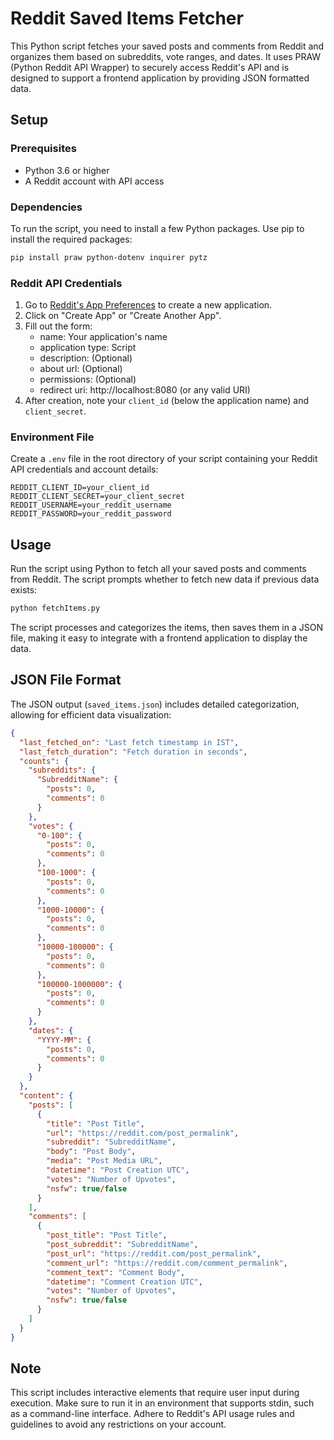 # Reddit Saved Items Fetcher

This Python script fetches your saved posts and comments from Reddit and organizes them based on subreddits, vote ranges, and dates. It uses PRAW (Python Reddit API Wrapper) to securely access Reddit's API and is designed to support a frontend application by providing JSON formatted data.

## Setup

### Prerequisites

- Python 3.6 or higher
- A Reddit account with API access

### Dependencies

To run the script, you need to install a few Python packages. Use pip to install the required packages:

```bash
pip install praw python-dotenv inquirer pytz
```

### Reddit API Credentials

1. Go to [Reddit's App Preferences](https://www.reddit.com/prefs/apps) to create a new application.
2. Click on "Create App" or "Create Another App".
3. Fill out the form:
   - name: Your application's name
   - application type: Script
   - description: (Optional)
   - about url: (Optional)
   - permissions: (Optional)
   - redirect uri: http://localhost:8080 (or any valid URI)
4. After creation, note your `client_id` (below the application name) and `client_secret`.

### Environment File

Create a `.env` file in the root directory of your script containing your Reddit API credentials and account details:

```plaintext
REDDIT_CLIENT_ID=your_client_id
REDDIT_CLIENT_SECRET=your_client_secret
REDDIT_USERNAME=your_reddit_username
REDDIT_PASSWORD=your_reddit_password
```

## Usage

Run the script using Python to fetch all your saved posts and comments from Reddit. The script prompts whether to fetch new data if previous data exists:

```bash
python fetchItems.py
```

The script processes and categorizes the items, then saves them in a JSON file, making it easy to integrate with a frontend application to display the data.

## JSON File Format

The JSON output (`saved_items.json`) includes detailed categorization, allowing for efficient data visualization:

```json
{
  "last_fetched_on": "Last fetch timestamp in IST",
  "last_fetch_duration": "Fetch duration in seconds",
  "counts": {
    "subreddits": {
      "SubredditName": {
        "posts": 0,
        "comments": 0
      }
    },
    "votes": {
      "0-100": {
        "posts": 0,
        "comments": 0
      },
      "100-1000": {
        "posts": 0,
        "comments": 0
      },
      "1000-10000": {
        "posts": 0,
        "comments": 0
      },
      "10000-100000": {
        "posts": 0,
        "comments": 0
      },
      "100000-1000000": {
        "posts": 0,
        "comments": 0
      }
    },
    "dates": {
      "YYYY-MM": {
        "posts": 0,
        "comments": 0
      }
    }
  },
  "content": {
    "posts": [
      {
        "title": "Post Title",
        "url": "https://reddit.com/post_permalink",
        "subreddit": "SubredditName",
        "body": "Post Body",
        "media": "Post Media URL",
        "datetime": "Post Creation UTC",
        "votes": "Number of Upvotes",
        "nsfw": true/false
      }
    ],
    "comments": [
      {
        "post_title": "Post Title",
        "post_subreddit": "SubredditName",
        "post_url": "https://reddit.com/post_permalink",
        "comment_url": "https://reddit.com/comment_permalink",
        "comment_text": "Comment Body",
        "datetime": "Comment Creation UTC",
        "votes": "Number of Upvotes",
        "nsfw": true/false
      }
    ]
  }
}
```

## Note

This script includes interactive elements that require user input during execution. Make sure to run it in an environment that supports stdin, such as a command-line interface. Adhere to Reddit's API usage rules and guidelines to avoid any restrictions on your account.
